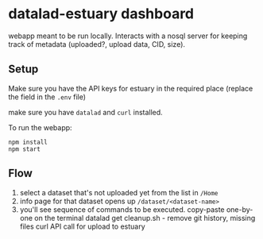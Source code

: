 # datalad-estuary dashboard
webapp meant to be run locally. Interacts with a nosql server for keeping track of metadata (uploaded?, upload data, CID, size).

## Setup
Make sure you have the API keys for estuary in the required place (replace the field in the `.env` file)

make sure you have `datalad` and `curl` installed.

To run the webapp:
```
npm install
npm start
```

## Flow
1. select a dataset that's not uploaded yet from the list in `/Home`
2. info page for that dataset opens up `/dataset/<dataset-name>`
3. you'll see sequence of commands to be executed. copy-paste one-by-one on the terminal
    datalad get <dataset name>
    cleanup.sh - remove git history, missing files
    curl API call for upload to estuary
